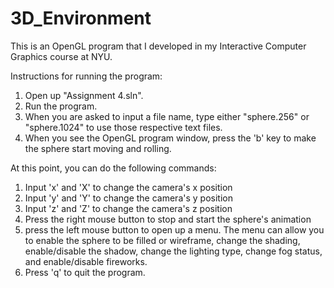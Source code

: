 # 3D_Environment
This is an OpenGL program that I developed in my Interactive Computer Graphics course at NYU. 

Instructions for running the program:

1. Open up "Assignment 4.sln".
2. Run the program.
3. When you are asked to input a file name, type either "sphere.256" or "sphere.1024" to use those respective text files.
4. When you see the OpenGL program window, press the 'b' key to make the sphere start moving and rolling.

At this point, you can do the following commands:
1. Input 'x' and 'X' to change the camera's x position
2. Input 'y' and 'Y' to change the camera's y position
3. Input 'z' and 'Z' to change the camera's z position
4. Press the right mouse button to stop and start the sphere's animation
5. press the left mouse button to open up a menu. The menu can allow you to enable the sphere to be filled or wireframe, 
change the shading, enable/disable the shadow, change the lighting type, change fog status, and enable/disable fireworks. 
6. Press 'q' to quit the program. 
